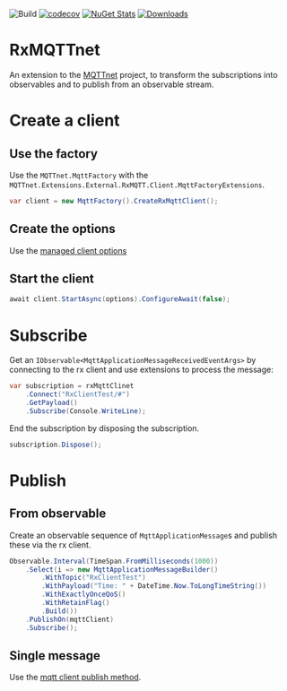 ![Build](https://github.com/mmuecke/RxMQTTnet/workflows/Build/badge.svg) [![codecov](https://codecov.io/gh/mmuecke/RxMQTTnet/branch/main/graph/badge.svg?token=8KtPaZ3VZB)](https://codecov.io/gh/mmuecke/RxMQTTnet) 
[![NuGet Stats](https://img.shields.io/nuget/v/MQTTnet.Extensions.External.RxMQTT.Client.svg)](https://www.nuget.org/packages/MQTTnet.Extensions.External.RxMQTT.Client)
[![Downloads](https://img.shields.io/nuget/dt/MQTTnet.Extensions.External.RxMQTT.Client.svg)](https://www.nuget.org/packages/MQTTnet.Extensions.External.RxMQTT.Client)

# RxMQTTnet
An extension to the [MQTTnet](https://github.com/chkr1011/MQTTnet) project, to transform the subscriptions into observables and to publish from an observable stream.

# Create a client
## Use the factory
Use the `MQTTnet.MqttFactory` with the `MQTTnet.Extensions.External.RxMQTT.Client.MqttFactoryExtensions`.

```csharp
var client = new MqttFactory().CreateRxMqttClient();
```

## Create the options
Use the [managed client options](https://github.com/chkr1011/MQTTnet/wiki/ManagedClient#preparation)

## Start the client

```csharp
await client.StartAsync(options).ConfigureAwait(false);
```

# Subscribe
Get an `IObservable<MqttApplicationMessageReceivedEventArgs>` by connecting to the rx client and use extensions to process the message:

```csharp
var subscription = rxMqttClinet
    .Connect("RxClientTest/#")
    .GetPayload()
    .Subscribe(Console.WriteLine);
```

End the subscription by disposing the subscription.

```csharp
subscription.Dispose();
```

# Publish
## From observable

Create an observable sequence of `MqttApplicationMessage`s and publish these via the rx client.

```csharp
Observable.Interval(TimeSpan.FromMilliseconds(1000))
    .Select(i => new MqttApplicationMessageBuilder()
        .WithTopic("RxClientTest")
        .WithPayload("Time: " + DateTime.Now.ToLongTimeString())
        .WithExactlyOnceQoS()
        .WithRetainFlag()
        .Build())
    .PublishOn(mqttClient)
    .Subscribe();
```

## Single message
Use the [mqtt client publish method](https://github.com/chkr1011/MQTTnet/wiki/Client#publishing-messages).
